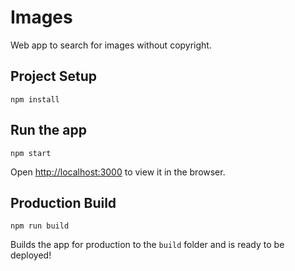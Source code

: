 # Images

Web app to search for images without copyright.

## Project Setup

    npm install

## Run the app

    npm start

Open [http://localhost:3000](http://localhost:3000) to view it in the browser.

## Production Build

    npm run build

Builds the app for production to the `build` folder and is ready to be deployed!

